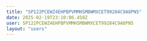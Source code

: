 ```yaml
---
title: "SP122PCEWZ4EHPBPVMMHSMBWMXCET99284C9A8PN5"
date: 2025-02-19T23:10:06.458Z
user: SP122PCEWZ4EHPBPVMMHSMBWMXCET99284C9A8PN5
layout: "users"
---
```

    